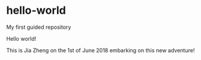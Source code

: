 # hello-world
My first guided repository

Hello world!

This is Jia Zheng on the 1st of June 2018 embarking on this new adventure!

